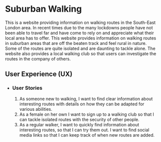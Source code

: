 # Suburban Walking

This is a website providing information on walking routes in the South-East London area. In recent times due to the many lockdowns people have not been able to travel far and have come to rely on and appreciate what their local area has to offer. This website provides information on walking routes in suburban areas that are off the beaten track and feel rural in nature. Some of the routes are quite isolated and are daunting to tackle alone. The website also provides a local walking club so that users can investigate the routes in the company of others.

## User Experience (UX)

* ### User Stories
  1. As someone new to walking, I want to find clear information about interesting routes with details on how they can be adapted for various abilities.
  2. As a female on her own I want to sign up to a walking club so that I can tackle isolated routes with the security of other people.
  3. As a regular walker, I want to quickly find information about interesting routes, so that I can try them out. I want to find social media links so that I can keep track of when new routes are added.